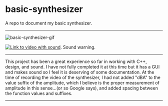 # basic-synthesizer
A repo to document my basic synthesizer.

---

![basic-synthesizer-gif](https://imgur.com/5YOWtkv.gif)

[![Link to video with sound]({image-url})](https://imgur.com/AREsUs7 "Link Title"). Sound warning.

---

This project has been a great experience so far in working with C++, design, and sound. I have not fully completed it at this time but it has a GUI and makes sound so I feel it is deserving of some documentation. At the time of recording the video of the synthesizer, I had not added "dBA" to the value suffix of the amplitude, which I believe is the proper measurement of amplitude in this sense...(or so Google says), and added spacing between the function values and suffixes.

---
